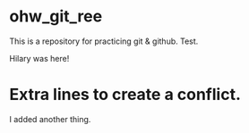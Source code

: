 # ohw_git_ree
This is a repository for practicing git & github.
Test.

Hilary was here!

Extra lines to create a conflict. 
=======
I added another thing.


